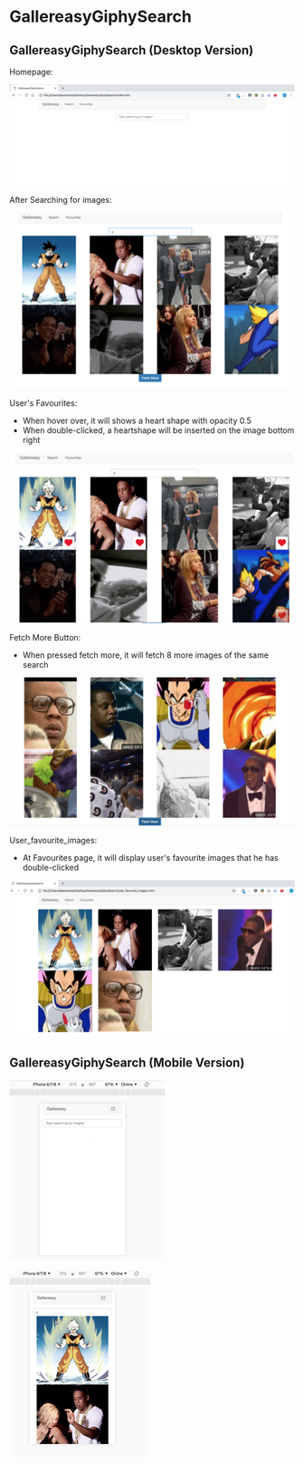 # GallereasyGiphySearch

## GallereasyGiphySearch (Desktop Version)
Homepage: 

![](markdown_images/homepage.png)

After Searching for images: 

![](markdown_images/images_search.png)

User's Favourites:
- When hover over, it will shows a heart shape with opacity 0.5
- When double-clicked, a heartshape will be inserted on the image bottom right

![](markdown_images/user_liked_photos.png)

Fetch More Button:
- When pressed fetch more, it will fetch 8 more images of the same search

![](markdown_images/fetch_more_images.png)

User_favourite_images:
- At Favourites page, it will display user's favourite images that he has double-clicked

![](markdown_images/user_favourite_images.png)

## GallereasyGiphySearch (Mobile Version)

![](markdown_images/mobile_homepage.png)

![](markdown_images/mobile_images_search.png)
